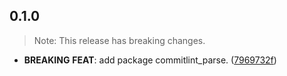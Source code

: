 ## 0.1.0

> Note: This release has breaking changes.

 - **BREAKING** **FEAT**: add package commitlint_parse. ([7969732f](https://github.com/hyiso/commitlint/commit/7969732f2fda5b55fc604d995a57a83f029032e8))

